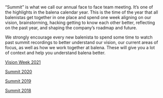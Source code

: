 “Summit” is what we call our annual face to face team meeting. It’s one of the highlights in the balena calendar year. This is the time of the year that all balenistas get together in one place and spend one week aligning on our vision, brainstorming, hacking getting to know each other better, reflecting on the past year, and shaping the company’s roadmap and future.  

We strongly encourage every new balenista to spend some time to watch past summit recordings to better understand our vision, our current areas of focus, as well as how we work together at balena. These will give you a lot of context and help you understand balena better. 

[Vision Week 2021](https://github.com/balena-io/balena-io/wiki/Vision-Week-2021)

[Summit 2020](https://github.com/balena-io/balena-io/wiki/Summit-2020) 

[Summit 2019](https://github.com/balena-io/balena-io/wiki/Summit-2019-Keynotes)

[Summit 2018](https://github.com/balena-io/balena-io/wiki/Summit-2018-Keynotes) 